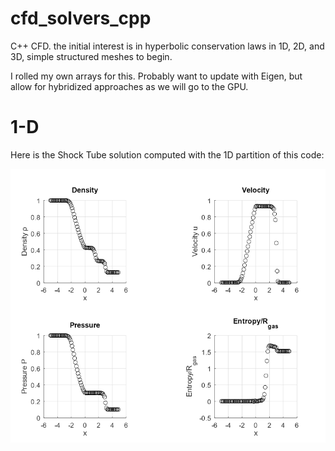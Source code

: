# cfd_solvers_cpp
C++ CFD. the initial interest is in hyperbolic conservation laws in 1D, 2D, and 3D, simple structured meshes to begin.

I rolled my own arrays for this.  Probably want to update with Eigen, but allow for hybridized approaches as we will go to the GPU.

# 1-D 

Here is the Shock Tube solution computed with the 1D partition of this code:

![ShockTube1D](pics/ShockTube1D.png)
